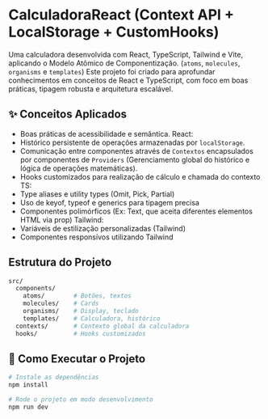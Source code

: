 # CalculadoraReact (Context API + LocalStorage + CustomHooks)

Uma calculadora desenvolvida com React, TypeScript, Tailwind e Vite, aplicando o Modelo Atômico de Componentização. (`atoms`, `molecules`, `organisms` e `templates`)
Este projeto foi criado para aprofundar conhecimentos em conceitos de React e TypeScript, com foco em boas práticas, tipagem robusta e arquitetura escalável.

## ✨ Conceitos Aplicados
- Boas práticas de acessibilidade e semântica.
React:
- Histórico persistente de operações armazenadas por `localStorage`.
- Comunicação entre componentes através de `Contextos` encapsulados por componentes de `Providers` (Gerenciamento global do histórico e lógica de operações matemáticas).
- Hooks customizados para realização de cálculo e chamada do contexto
TS:
- Type aliases e utility types (Omit, Pick, Partial)
- Uso de keyof, typeof e generics para tipagem precisa
- Componentes polimórficos (Ex: Text, que aceita diferentes elementos HTML via prop)
Tailwind:
- Variáveis de estilização personalizadas (Tailwind)
- Componentes responsívos utilizando Tailwind

## Estrutura do Projeto
```bash
src/
  components/
    atoms/        # Botões, textos
    molecules/    # Cards
    organisms/    # Display, teclado
    templates/    # Calculadora, histórico
  contexts/       # Contexto global da calculadora
  hooks/          # Hooks customizados
```

## 🚀 Como Executar o Projeto
```bash
# Instale as dependências
npm install

# Rode o projeto em modo desenvolvimento
npm run dev
```
